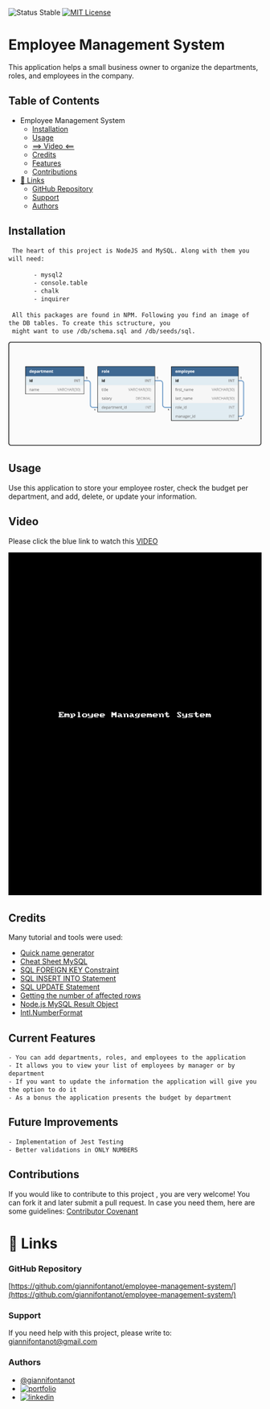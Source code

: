 
![Status Stable](https://img.shields.io/badge/Status-Stable-blue)
[![MIT License](https://img.shields.io/badge/License-MIT%20License-brightgreen)](https://github.com/tterb/atomic-design-ui/blob/master/LICENSEs)
# Employee Management System
This application helps a small business owner to organize the departments, roles, and employees in the company.
## Table of Contents
- Employee Management System
	* [Installation](#installation)
	* [Usage](#usage)
	* [==> Video <==](#video)
	* [Credits](#credits)
	* [Features](#features)
	* [Contributions](#contributions)
- [🔗 Links](#---links)
	+ [GitHub Repository](#github-repository)
	+ [Support](#support)
	+ [Authors](#authors)
## Installation
`````
 The heart of this project is NodeJS and MySQL. Along with them you will need:
 
       - mysql2
       - console.table
       - chalk
       - inquirer
        
 All this packages are found in NPM. Following you find an image of the DB tables. To create this sctructure, you 
 might want to use /db/schema.sql and /db/seeds/sql.
`````
 ![db-structure.png](db-structure.png)
## Usage

Use this application to store your employee roster, check the budget per department, and add, delete, or update your information.
## Video
Please click the blue link to watch this [VIDEO](https://drive.google.com/file/d/1xKKxTIJ6o_YNGE_HKW1YnDPepKRvR4NS/view)

![employee-management-system.gif](employee-management-system.gif)
## Credits
Many tutorial and tools were used:
 - [Quick name generator](https://www.name-generator.org.uk/quick/)
 - [Cheat Sheet MySQL](https://www.educba.com/cheat-sheet-mysql/?source=leftnav)
 - [SQL FOREIGN KEY Constraint](https://www.w3schools.com/sql/sql_foreignkey.asp)
 - [SQL INSERT INTO Statement](https://www.w3schools.com/sql/sql_insert.asp)
 - [SQL UPDATE Statement](https://www.w3schools.com/sql/sql_update.asp)
 - [Getting the number of affected rows](https://github.com/mysqljs/mysql#getting-the-number-of-affected-rows)
 - [Node.js MySQL Result Object](https://www.tutorialkart.com/nodejs/nodejs-mysql-result-object/)
 - [Intl.NumberFormat](https://developer.mozilla.org/en-US/docs/Web/JavaScript/Reference/Global_Objects/Intl/NumberFormat)




## Current Features
````````````````````````
- You can add departments, roles, and employees to the application
- It allows you to view your list of employees by manager or by department
- If you want to update the information the application will give you the option to do it
- As a bonus the application presents the budget by department
````````````````````````

## Future Improvements
````````````````````````
- Implementation of Jest Testing
- Better validations in ONLY NUMBERS
````````````````````````
## Contributions
If you would like to contribute to this project , you are very welcome! You can fork it and later submit a pull request. 
In case you need them, here are some guidelines: [Contributor Covenant](https://www.contributor-covenant.org/)
# 🔗 Links
### GitHub Repository
[https://github.com/giannifontanot/employee-management-system/](https://github.com/giannifontanot/employee-management-system/)
### Support
If you need help with this project, please write to: [giannifontanot@gmail.com](https://mailto:giannifontanot@gmail.com)
### Authors
 - [@giannifontanot](https://www.github.com/giannifontanot)
 - [![portfolio](https://img.shields.io/badge/my_portfolio-000?style=for-the-badge&logo=ko-fi&logoColor=white)](https://giannifontanot.github.io/portfolio/)
 - [![linkedin](https://img.shields.io/badge/linkedin-0A66C2?style=for-the-badge&logo=linkedin&logoColor=white)](https://www.linkedin.com/in/gianni-fontanot/)